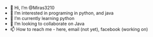 - 👋 Hi, I’m @Miras3210
- 👀 I’m interested in programing in python, and java
- 🌱 I’m currently learning python
- 💞️ I’m looking to collaborate on Java
- 📫 How to reach me - here, email (not yet), facebook (working on)

<!---
Miras3210/Miras3210 is a ✨ special ✨ repository because its `README.md` (this file) appears on your GitHub profile.
You can click the Preview link to take a look at your changes.
--->
